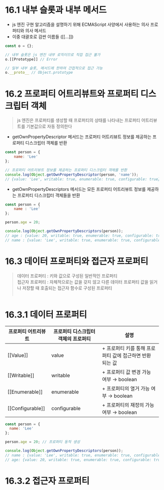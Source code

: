 # 16.1 내부 슬롯과 내부 메서드
+ js 엔진 구현 알고리즘을 설명하기 위해 ECMAScript 사양에서 사용하는 의사 프로퍼티와 의사 메서드
+  이중 대괄호로 감싼 이름들 ([[...]])
```js
const o = {};

// 내부 슬롯은 js 엔진 내부 로직이므로 직접 접근 불가
o.[[Prototype]] // Error

// 일부 내부 슬롯, 메서드에 한하여 간접적으로 접근 가능
o.__proto__ // Object.prototype
```
# 16.2 프로퍼티 어트리뷰트와 프로퍼티 디스크립터 객체
> js 엔진은 프로퍼티를 생성할 때 프로퍼티의 상태를 나타내는 프로퍼티 어트리뷰트를 기본값으로 자동 정의한다
+ getOwnPropertyDescriptor 메서드는 프로퍼티 어트리뷰트 정보를 제공하는 프로퍼티 디스크립터 객체를 반환
```js
const person = {
    name: 'Lee'
};

// 프로퍼티 어트리뷰트 정보를 제공하는 프로퍼티 디스크립터 객체를 반환
console.log(Object.getOwnPropertyDescriptor(person, 'name'));
// {value: 'Lee', writable: true, enumerable: true, configurable: true}
```
+ getOwnPropertyDescriptors 메서드는 모든 프로퍼티 어트리뷰트 정보를 제공하는 프로퍼티 디스크립터 객체들을 반환
```js
const person = {
    name : 'Lee'
};

person.age = 20;

console.log(Object.getOwnPropertyDescriptors(person));
// age : {value: 20, writable: true, enumerable: true, configurable: true}
// name : {value: 'Lee', writable: true, enumerable: true, configurable: true}
```
# 16.3 데이터 프로퍼티와 접근자 프로퍼티
> 데이터 프로퍼티 : 키와 값으로 구성된 일반적인 프로퍼티<br/>
> 접근자 프로퍼티 : 자체적으로는 값을 갖지 않고 다른 데이터 프로퍼티 값을 읽거나 저장할 때 호출되는 접근자 함수로 구성된 프로퍼티
<br/><br/>
# 16.3.1 데이터 프로퍼티
| 프로퍼티 어트리뷰트 | 프로퍼티 디스크립터 객체의 프로퍼티 | 설명                                                     |
| ------------------- | ----------------------------------- | -------------------------------------------------------- |
| [[Value]]           | value                               | + 프로퍼티 키를 통해 프로퍼티 값에 접근하면 반환 되는 값 |
| [[Writable]]        | writable                            | + 프로퍼티 값 변경 가능 여부 → boolean                   |
| [[Enumerable]]      | enumerable                          | + 프로퍼티의 열거 가능 여부 → boolean                    |
| [[Configurable]]    | configurable                        | + 프로퍼티의 재정의 가능 여부 → boolean                  |
```js
const person = {
  name: 'Lee'
};

person.age = 20; // 프로퍼티 동적 생성

console.log(Object.getOwnPropertyDescriptors(person));
// name : {value: 'Lee', writable: true, enumerable: true, configurable: true} // 프로퍼티 생성 시 [[Value]] 값은 프로퍼티 값으로 초기화 / 나머지 값들은 true로 초기
// age: {value: 20, writable: true, enumerable: true, configurable: true} // 동적 추가해도 마찬가지

```
# 16.3.2 접근자 프로퍼티




